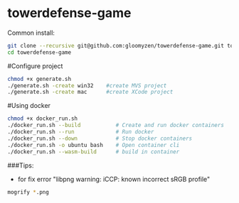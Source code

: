 # towerdefense-game

Common install:
```bash
git clone --recursive git@github.com:gloomyzen/towerdefense-game.git towerdefense-game 
cd towerdefense-game
```

#Configure project
```bash
chmod +x generate.sh
./generate.sh -create win32    #create MVS project
./generate.sh -create mac      #create XCode project
```

#Using docker
```bash
chmod +x docker_run.sh
./docker_run.sh --build           # Create and run docker containers 
./docker_run.sh --run             # Run docker
./docker_run.sh --down            # Stop docker containers
./docker_run.sh -o ubuntu bash    # Open container cli
./docker_run.sh --wasm-build      # build in container
```

###Tips:
- for fix error "libpng warning: iCCP: known incorrect sRGB profile"
```bash
mogrify *.png
```

